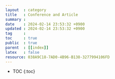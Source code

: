 ```yaml
---
layout  : category 
title   : Conference and Article 
summary : 
date    : 2024-02-14 23:53:32 +0900
updated : 2024-02-14 23:53:32 +0900
tag     : 
toc     : true
public  : true
parent  : [[index]]
latex   : false
resource: 038A9C18-7AD0-4B96-B138-3277994106FD
---
```

* TOC
{:toc}

# 
